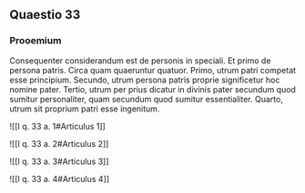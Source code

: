 ## Quaestio 33

### Prooemium

Consequenter considerandum est de personis in speciali. Et primo de persona patris. Circa quam quaeruntur quatuor. Primo, utrum patri competat esse principium. Secundo, utrum persona patris proprie significetur hoc nomine pater. Tertio, utrum per prius dicatur in divinis pater secundum quod sumitur personaliter, quam secundum quod sumitur essentialiter. Quarto, utrum sit proprium patri esse ingenitum.

![[I q. 33 a. 1#Articulus 1]]

![[I q. 33 a. 2#Articulus 2]]

![[I q. 33 a. 3#Articulus 3]]

![[I q. 33 a. 4#Articulus 4]]

